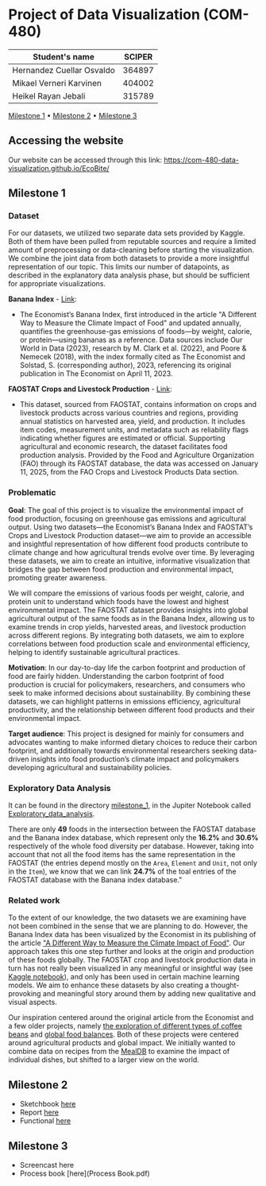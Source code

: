 # Project of Data Visualization (COM-480)

| Student's name | SCIPER |
| -------------- | ------ |
| Hernandez Cuellar Osvaldo | 364897 |
| Mikael Verneri Karvinen | 404002 |
| Heikel Rayan Jebali | 315789 |

[Milestone 1](#milestone-1) • [Milestone 2](#milestone-2) • [Milestone 3](#milestone-3)

## Accessing the website

Our website can be accessed through this link: https://com-480-data-visualization.github.io/EcoBite/

## Milestone 1

### Dataset

For our datasets, we utilized two separate data sets provided by Kaggle. Both of them have been pulled from reputable sources and require a limited amount of preprocessing or data-cleaning before starting the visualization. We combine the joint data from both datasets to provide a more insightful representation of our topic. This limits our number of datapoints, as described in the explanatory data analysis phase, but should be sufficient for appropriate visualizations.

**Banana Index** - [Link](https://www.kaggle.com/datasets/joebeachcapital/banana-index): 
- The Economist’s Banana Index, first introduced in the article "A Different Way to Measure the Climate Impact of Food" and updated annually, quantifies the greenhouse-gas emissions of foods—by weight, calorie, or protein—using bananas as a reference. Data sources include Our World in Data (2023), research by M. Clark et al. (2022), and Poore & Nemecek (2018), with the index formally cited as The Economist and Solstad, S. (corresponding author), 2023, referencing its original publication in The Economist on April 11, 2023.

**FAOSTAT Crops and Livestock Production** - [Link](https://www.kaggle.com/datasets/vijayveersingh/faostat-crops-and-livestock-data?select=Production_Crops_Livestock_E_All_Data_NOFLAG.csv):
- This dataset, sourced from FAOSTAT, contains information on crops and livestock products across various countries and regions, providing annual statistics on harvested area, yield, and production. It includes item codes, measurement units, and metadata such as reliability flags indicating whether figures are estimated or official. Supporting agricultural and economic research, the dataset facilitates food production analysis. Provided by the Food and Agriculture Organization (FAO) through its FAOSTAT database, the data was accessed on January 11, 2025, from the FAO Crops and Livestock Products Data section.

### Problematic

**Goal**: The goal of this project is to visualize the environmental impact of food production, focusing on greenhouse gas emissions and agricultural output. Using two datasets—the Economist’s Banana Index and FAOSTAT’s Crops and Livestock Production dataset—we aim to provide an accessible and insightful representation of how different food products contribute to climate change and how agricultural trends evolve over time. By leveraging these datasets, we aim to create an intuitive, informative visualization that bridges the gap between food production and environmental impact, promoting greater awareness.

We will compare the emissions of various foods per weight, calorie, and protein unit to understand which foods have the lowest and highest environmental impact. The FAOSTAT dataset provides insights into global agricultural output of the same foods as in the Banana Index, allowing us to examine trends in crop yields, harvested areas, and livestock production across different regions. By integrating both datasets, we aim to explore correlations between food production scale and environmental efficiency, helping to identify sustainable agricultural practices.

**Motivation**: In our day-to-day life the carbon footprint and production of food are fairly hidden. Understanding the carbon footprint of food production is crucial for policymakers, researchers, and consumers who seek to make informed decisions about sustainability. By combining these datasets, we can highlight patterns in emissions efficiency, agricultural productivity, and the relationship between different food products and their environmental impact.

**Target audience**: This project is designed for mainly for consumers and advocates wanting to make informed dietary choices to reduce their carbon footprint, and additionally towards environmental researchers seeking data-driven insights into food production’s climate impact and policymakers developing agricultural and sustainability policies.

### Exploratory Data Analysis

It can be found in the directory [milestone_1](/milestone_1), in the Jupiter Notebook called [Exploratory_data_analysis](/milestone_1/Exploratory_data_analysis.ipynb).

There are only **49** foods in the intersection between the FAOSTAT database and the Banana index database, which represent only the **16.2%** and **30.6%** respectively of the whole food diversity per database. However, taking into account that not all the food items has the same representation in the FAOSTAT (the entries depend mostly on the ```Area```, ```Element``` and ```Unit```, not only in the ```Item```), we know that we can link **24.7%** of the toal entries of the FAOSTAT database with the Banana index database."

### Related work

To the extent of our knowledge, the two datasets we are examining have not been combined in the sense that we are planning to do. However, the Banana Index data has been visualized by the Economist in its publishing of the article ["A Different Way to Measure the Climate Impact of Food"](https://www.economist.com/graphic-detail/2023/04/11/a-different-way-to-measure-the-climate-impact-of-food). Our approach takes this one step further and looks at the origin and production of these foods globally. The FAOSTAT crop and livestock production data in turn has not really been visualized in any meaningful or insightful way (see [Kaggle notebook](https://www.kaggle.com/code/mahmoudredagamail/faostat-agriculture-data)), and only has been used in certain machine learning models. We aim to enhance these datasets by also creating a thought-provoking and meaningful story around them by adding new qualitative and visual aspects.

Our inspiration centered around the original article from the Economist and a few older projects, namely [the exploration of different types of coffee beans](https://com-480-data-visualization.github.io/coffee_BEaN/) and [global food balances](https://com-480-data-visualization.github.io/datavis-project-2022-datagang/src/). Both of these projects were centered around agricultural products and global impact. We initially wanted to combine data on recipes from the [MealDB](https://www.themealdb.com/api.php) to examine the impact of individual dishes, but shifted to a larger view on the world.


## Milestone 2 

- Sketchbook [here](milestone_2/sketchbook.pdf)
- Report [here](milestone_2/milestone_2.pdf)
- Functional [here](https://com-480-data-visualization.github.io/EcoBite/)

## Milestone 3

- Screencast here
- Process book [here](Process Book.pdf)

